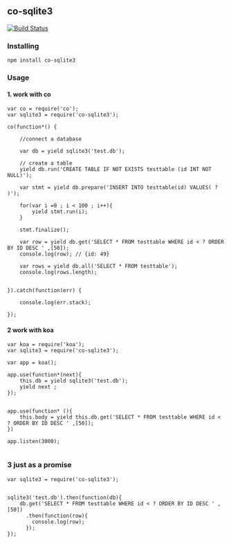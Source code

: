 ## co-sqlite3

[![Build Status](https://travis-ci.org/chenqing/co-sqlite3.svg?branch=master)](https://travis-ci.org/chenqing/co-sqlite3)

### Installing

```
npm install co-sqlite3
```

### Usage

#### 1. work with co 



```
var co = require('co');
var sqlite3 = require('co-sqlite3');

co(function*() {

    //connect a database
     
    var db = yield sqlite3('test.db');

    // create a table 
    yield db.run('CREATE TABLE IF NOT EXISTS testtable (id INT NOT NULL)');

    var stmt = yield db.prepare('INSERT INTO testtable(id) VALUES( ? )');
    
    for(var i =0 ; i < 100 ; i++){
        yield stmt.run(i);
    }

    stmt.finalize();

    var row = yield db.get('SELECT * FROM testtable WHERE id < ? ORDER BY ID DESC ' ,[50]); 
    console.log(row); // {id: 49}

    var rows = yield db.all('SELECT * FROM testtable');
    console.log(rows.length);


}).catch(function(err) {

    console.log(err.stack);

});

```


#### 2 work with koa


```
var koa = require('koa');
var sqlite3 = require('co-sqlite3');

var app = koa();

app.use(function*(next){
    this.db = yield sqlite3('test.db');
    yield next ;
});


app.use(function* (){
    this.body = yield this.db.get('SELECT * FROM testtable WHERE id < ? ORDER BY ID DESC ' ,[50]);
})

app.listen(3000);


```



### 3 just as a promise



```
var sqlite3 = require('co-sqlite3');


sqlite3('test.db').then(function(db){
    db.get('SELECT * FROM testtable WHERE id < ? ORDER BY ID DESC ' ,[50])
      .then(function(row){
        console.log(row);
      });
});
```
